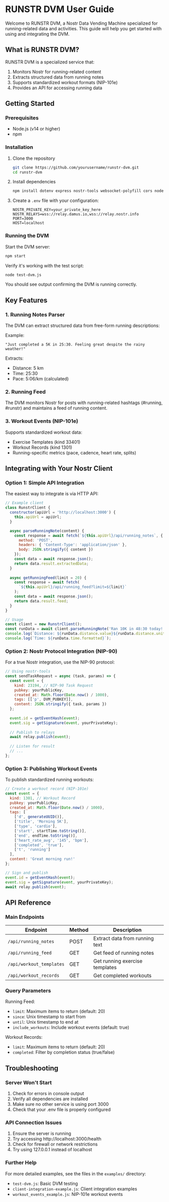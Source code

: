# RUNSTR DVM User Guide

Welcome to RUNSTR DVM, a Nostr Data Vending Machine specialized for running-related data and activities. This guide will help you get started with using and integrating the DVM.

## What is RUNSTR DVM?

RUNSTR DVM is a specialized service that:
1. Monitors Nostr for running-related content
2. Extracts structured data from running notes
3. Supports standardized workout formats (NIP-101e)
4. Provides an API for accessing running data

## Getting Started

### Prerequisites

- Node.js (v14 or higher)
- npm

### Installation

1. Clone the repository
   ```bash
   git clone https://github.com/yourusername/runstr-dvm.git
   cd runstr-dvm
   ```

2. Install dependencies
   ```bash
   npm install dotenv express nostr-tools websocket-polyfill cors node-fetch
   ```

3. Create a `.env` file with your configuration:
   ```
   NOSTR_PRIVATE_KEY=your_private_key_here
   NOSTR_RELAYS=wss://relay.damus.io,wss://relay.nostr.info
   PORT=3000
   HOST=localhost
   ```

### Running the DVM

Start the DVM server:
```bash
npm start
```

Verify it's working with the test script:
```bash
node test-dvm.js
```

You should see output confirming the DVM is running correctly.

## Key Features

### 1. Running Notes Parser

The DVM can extract structured data from free-form running descriptions:

Example:
```
"Just completed a 5K in 25:30. Feeling great despite the rainy weather!"
```

Extracts:
- Distance: 5 km
- Time: 25:30
- Pace: 5:06/km (calculated)

### 2. Running Feed

The DVM monitors Nostr for posts with running-related hashtags (#running, #runstr) and maintains a feed of running content.

### 3. Workout Events (NIP-101e)

Supports standardized workout data:
- Exercise Templates (kind 33401)
- Workout Records (kind 1301)
- Running-specific metrics (pace, cadence, heart rate, splits)

## Integrating with Your Nostr Client

### Option 1: Simple API Integration

The easiest way to integrate is via HTTP API:

```javascript
// Example client
class RunstrClient {
  constructor(apiUrl = 'http://localhost:3000') {
    this.apiUrl = apiUrl;
  }

  async parseRunningNote(content) {
    const response = await fetch(`${this.apiUrl}/api/running_notes`, {
      method: 'POST',
      headers: { 'Content-Type': 'application/json' },
      body: JSON.stringify({ content })
    });
    const data = await response.json();
    return data.result.extractedData;
  }
  
  async getRunningFeed(limit = 20) {
    const response = await fetch(
      `${this.apiUrl}/api/running_feed?limit=${limit}`
    );
    const data = await response.json();
    return data.result.feed;
  }
}

// Usage
const client = new RunstrClient();
const runData = await client.parseRunningNote('Ran 10K in 48:30 today!');
console.log(`Distance: ${runData.distance.value}${runData.distance.unit}`);
console.log(`Time: ${runData.time.formatted}`);
```

### Option 2: Nostr Protocol Integration (NIP-90)

For a true Nostr integration, use the NIP-90 protocol:

```javascript
// Using nostr-tools
const sendTaskRequest = async (task, params) => {
  const event = {
    kind: 23194, // NIP-90 Task Request
    pubkey: yourPublicKey,
    created_at: Math.floor(Date.now() / 1000),
    tags: [['p', DVM_PUBKEY]],
    content: JSON.stringify({ task, params })
  };
  
  event.id = getEventHash(event);
  event.sig = getSignature(event, yourPrivateKey);
  
  // Publish to relays
  await relay.publish(event);
  
  // Listen for result
  // ...
};
```

### Option 3: Publishing Workout Events

To publish standardized running workouts:

```javascript
// Create a workout record (NIP-101e)
const event = {
  kind: 1301, // Workout Record
  pubkey: yourPublicKey,
  created_at: Math.floor(Date.now() / 1000),
  tags: [
    ['d', generateUUID()],
    ['title', 'Morning 5K'],
    ['type', 'cardio'],
    ['start', startTime.toString()],
    ['end', endTime.toString()],
    ['heart_rate_avg', '145', 'bpm'],
    ['completed', 'true'],
    ['t', 'running']
  ],
  content: 'Great morning run!'
};

// Sign and publish
event.id = getEventHash(event);
event.sig = getSignature(event, yourPrivateKey);
await relay.publish(event);
```

## API Reference

### Main Endpoints

| Endpoint | Method | Description |
|----------|--------|-------------|
| `/api/running_notes` | POST | Extract data from running text |
| `/api/running_feed` | GET | Get feed of running notes |
| `/api/workout_templates` | GET | Get running exercise templates |
| `/api/workout_records` | GET | Get completed workouts |

### Query Parameters

Running Feed:
- `limit`: Maximum items to return (default: 20)
- `since`: Unix timestamp to start from
- `until`: Unix timestamp to end at
- `include_workouts`: Include workout events (default: true)

Workout Records:
- `limit`: Maximum items to return (default: 20)
- `completed`: Filter by completion status (true/false)

## Troubleshooting

### Server Won't Start

1. Check for errors in console output
2. Verify all dependencies are installed
3. Make sure no other service is using port 3000
4. Check that your .env file is properly configured

### API Connection Issues

1. Ensure the server is running
2. Try accessing http://localhost:3000/health
3. Check for firewall or network restrictions
4. Try using 127.0.0.1 instead of localhost

### Further Help

For more detailed examples, see the files in the `examples/` directory:
- `test-dvm.js`: Basic DVM testing
- `client-integration-example.js`: Client integration examples
- `workout_events_example.js`: NIP-101e workout events 